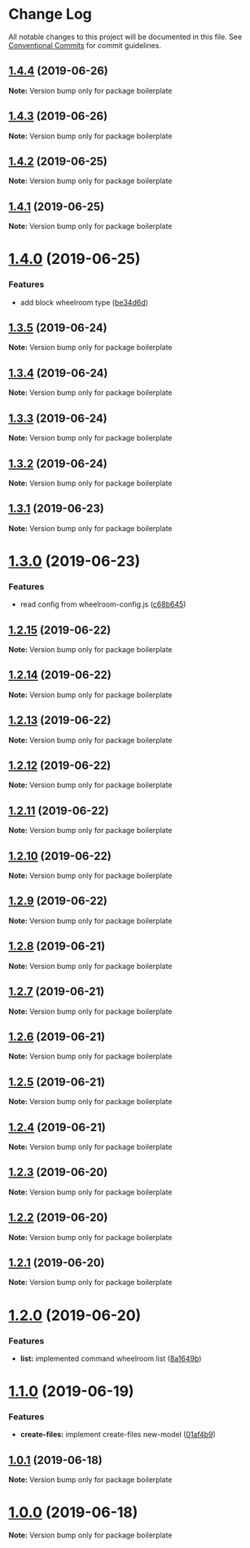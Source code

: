 # Change Log

All notable changes to this project will be documented in this file.
See [Conventional Commits](https://conventionalcommits.org) for commit guidelines.

## [1.4.4](https://github.com/jaccomeijer/wheelroom/compare/boilerplate@1.4.3...boilerplate@1.4.4) (2019-06-26)

**Note:** Version bump only for package boilerplate





## [1.4.3](https://github.com/jaccomeijer/wheelroom/compare/boilerplate@1.4.2...boilerplate@1.4.3) (2019-06-26)

**Note:** Version bump only for package boilerplate





## [1.4.2](https://github.com/jaccomeijer/wheelroom/compare/boilerplate@1.4.1...boilerplate@1.4.2) (2019-06-25)

**Note:** Version bump only for package boilerplate





## [1.4.1](https://github.com/jaccomeijer/wheelroom/compare/boilerplate@1.4.0...boilerplate@1.4.1) (2019-06-25)

**Note:** Version bump only for package boilerplate





# [1.4.0](https://github.com/jaccomeijer/wheelroom/compare/boilerplate@1.3.5...boilerplate@1.4.0) (2019-06-25)


### Features

* add block wheelroom type ([be34d6d](https://github.com/jaccomeijer/wheelroom/commit/be34d6d))





## [1.3.5](https://github.com/jaccomeijer/wheelroom/compare/boilerplate@1.3.4...boilerplate@1.3.5) (2019-06-24)

**Note:** Version bump only for package boilerplate





## [1.3.4](https://github.com/jaccomeijer/wheelroom/compare/boilerplate@1.3.3...boilerplate@1.3.4) (2019-06-24)

**Note:** Version bump only for package boilerplate





## [1.3.3](https://github.com/jaccomeijer/wheelroom/compare/boilerplate@1.3.2...boilerplate@1.3.3) (2019-06-24)

**Note:** Version bump only for package boilerplate





## [1.3.2](https://github.com/jaccomeijer/wheelroom/compare/boilerplate@1.3.1...boilerplate@1.3.2) (2019-06-24)

**Note:** Version bump only for package boilerplate





## [1.3.1](https://github.com/jaccomeijer/wheelroom/compare/boilerplate@1.3.0...boilerplate@1.3.1) (2019-06-23)

**Note:** Version bump only for package boilerplate





# [1.3.0](https://github.com/jaccomeijer/wheelroom/compare/boilerplate@1.2.15...boilerplate@1.3.0) (2019-06-23)


### Features

* read config from wheelroom-config.js ([c68b645](https://github.com/jaccomeijer/wheelroom/commit/c68b645))





## [1.2.15](https://github.com/jaccomeijer/wheelroom/compare/boilerplate@1.2.14...boilerplate@1.2.15) (2019-06-22)

**Note:** Version bump only for package boilerplate





## [1.2.14](https://github.com/jaccomeijer/wheelroom/compare/boilerplate@1.2.13...boilerplate@1.2.14) (2019-06-22)

**Note:** Version bump only for package boilerplate





## [1.2.13](https://github.com/jaccomeijer/wheelroom/compare/boilerplate@1.2.12...boilerplate@1.2.13) (2019-06-22)

**Note:** Version bump only for package boilerplate





## [1.2.12](https://github.com/jaccomeijer/wheelroom/compare/boilerplate@1.2.11...boilerplate@1.2.12) (2019-06-22)

**Note:** Version bump only for package boilerplate





## [1.2.11](https://github.com/jaccomeijer/wheelroom/compare/boilerplate@1.2.10...boilerplate@1.2.11) (2019-06-22)

**Note:** Version bump only for package boilerplate





## [1.2.10](https://github.com/jaccomeijer/wheelroom/compare/boilerplate@1.2.9...boilerplate@1.2.10) (2019-06-22)

**Note:** Version bump only for package boilerplate





## [1.2.9](https://github.com/jaccomeijer/wheelroom/compare/boilerplate@1.2.8...boilerplate@1.2.9) (2019-06-22)

**Note:** Version bump only for package boilerplate





## [1.2.8](https://github.com/jaccomeijer/wheelroom/compare/boilerplate@1.2.7...boilerplate@1.2.8) (2019-06-21)

**Note:** Version bump only for package boilerplate





## [1.2.7](https://github.com/jaccomeijer/wheelroom/compare/boilerplate@1.2.6...boilerplate@1.2.7) (2019-06-21)

**Note:** Version bump only for package boilerplate





## [1.2.6](https://github.com/jaccomeijer/wheelroom/compare/boilerplate@1.2.5...boilerplate@1.2.6) (2019-06-21)

**Note:** Version bump only for package boilerplate





## [1.2.5](https://github.com/jaccomeijer/wheelroom/compare/boilerplate@1.2.4...boilerplate@1.2.5) (2019-06-21)

**Note:** Version bump only for package boilerplate





## [1.2.4](https://github.com/jaccomeijer/wheelroom/compare/boilerplate@1.2.3...boilerplate@1.2.4) (2019-06-21)

**Note:** Version bump only for package boilerplate





## [1.2.3](https://github.com/jaccomeijer/wheelroom/compare/boilerplate@1.2.2...boilerplate@1.2.3) (2019-06-20)

**Note:** Version bump only for package boilerplate





## [1.2.2](https://github.com/jaccomeijer/wheelroom/compare/boilerplate@1.2.1...boilerplate@1.2.2) (2019-06-20)

**Note:** Version bump only for package boilerplate





## [1.2.1](https://github.com/jaccomeijer/wheelroom/compare/boilerplate@1.2.0...boilerplate@1.2.1) (2019-06-20)

**Note:** Version bump only for package boilerplate





# [1.2.0](https://github.com/jaccomeijer/wheelroom/compare/boilerplate@1.1.0...boilerplate@1.2.0) (2019-06-20)


### Features

* **list:** implemented command wheelroom list ([8a1649b](https://github.com/jaccomeijer/wheelroom/commit/8a1649b))





# [1.1.0](https://github.com/jaccomeijer/wheelroom/compare/boilerplate@1.0.1...boilerplate@1.1.0) (2019-06-19)


### Features

* **create-files:** implement create-files new-model ([01af4b9](https://github.com/jaccomeijer/wheelroom/commit/01af4b9))





## [1.0.1](https://github.com/jaccomeijer/wheelroom/compare/boilerplate@1.0.0...boilerplate@1.0.1) (2019-06-18)

**Note:** Version bump only for package boilerplate





# [1.0.0](https://github.com/jaccomeijer/wheelroom/compare/boilerplate@0.2.3...boilerplate@1.0.0) (2019-06-18)

**Note:** Version bump only for package boilerplate
